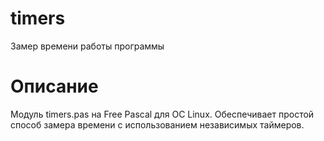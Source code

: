 # timers
Замер времени работы программы
# Описание
Модуль timers.pas на Free Pascal для ОС Linux.
Обеспечивает простой способ замера времени с использованием независимых таймеров.
